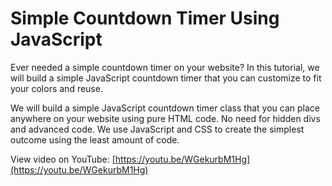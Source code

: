 # Simple Countdown Timer Using JavaScript

Ever needed a simple countdown timer on your website? In this tutorial, we will build a simple JavaScript countdown timer that you can customize to fit your colors and reuse.

We will build a simple JavaScript countdown timer class that you can place anywhere on your website using pure HTML code. No need for hidden divs and advanced code. We use JavaScript and CSS to create the simplest outcome using the least amount of code.

View video on YouTube: [https://youtu.be/WGekurbM1Hg](https://youtu.be/WGekurbM1Hg)